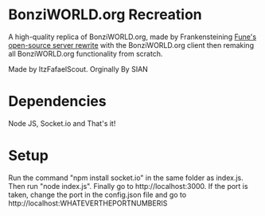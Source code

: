 # BonziWORLD.org Recreation
A high-quality replica of BonziWORLD.org, made by Frankensteining [Fune's open-source server rewrite](https://github.com/Funyegg/BonziWORLD-Server) with the BonziWORLD.org client then remaking all BonziWORLD.org functionality from scratch.

Made by ItzFafaelScout.
Orginally By SIAN

# Dependencies
Node JS, Socket.io and That's it!

# Setup
Run the command "npm install socket.io" in the same folder as index.js. Then run "node index.js". Finally go to http://localhost:3000. If the port is taken, change the port in the config.json file and go to http://localhost:WHATEVERTHEPORTNUMBERIS
